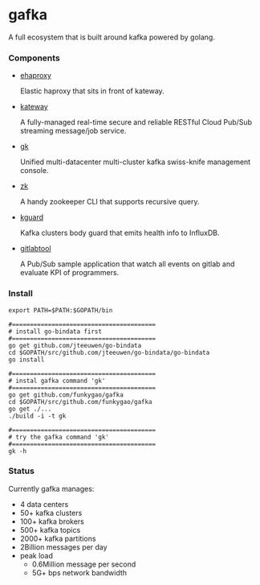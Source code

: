 # gafka 

A full ecosystem that is built around kafka powered by golang.

### Components

- [ehaproxy](https://github.com/funkygao/gafka/tree/master/cmd/ehaproxy)

  Elastic haproxy that sits in front of kateway.

- [kateway](https://github.com/funkygao/gafka/tree/master/cmd/kateway)

  A fully-managed real-time secure and reliable RESTful Cloud Pub/Sub streaming message/job service.

- [gk](https://github.com/funkygao/gafka/tree/master/cmd/gk)
 
  Unified multi-datacenter multi-cluster kafka swiss-knife management console.

- [zk](https://github.com/funkygao/gafka/tree/master/cmd/zk)

  A handy zookeeper CLI that supports recursive query.

- [kguard](https://github.com/funkygao/gafka/tree/master/cmd/kguard)

  Kafka clusters body guard that emits health info to InfluxDB.

- [gitlabtool](https://github.com/funkygao/gafka/tree/master/cmd/gitlabtool)

  A Pub/Sub sample application that watch all events on gitlab and evaluate KPI of programmers.

### Install

    export PATH=$PATH:$GOPATH/bin

    #========================================
    # install go-bindata first
    #========================================
    go get github.com/jteeuwen/go-bindata
    cd $GOPATH/src/github.com/jteeuwen/go-bindata/go-bindata
    go install

    #========================================
    # instal gafka command 'gk'
    #========================================
    go get github.com/funkygao/gafka
    cd $GOPATH/src/github.com/funkygao/gafka
    go get ./...
    ./build -i -t gk

    #========================================
    # try the gafka command 'gk'
    #========================================
    gk -h

### Status

Currently gafka manages:

- 4 data centers 
- 50+ kafka clusters
- 100+ kafka brokers
- 500+ kafka topics
- 2000+ kafka partitions
- 2Billion messages per day
- peak load
  - 0.6Million message per second
  - 5G+ bps network bandwidth
